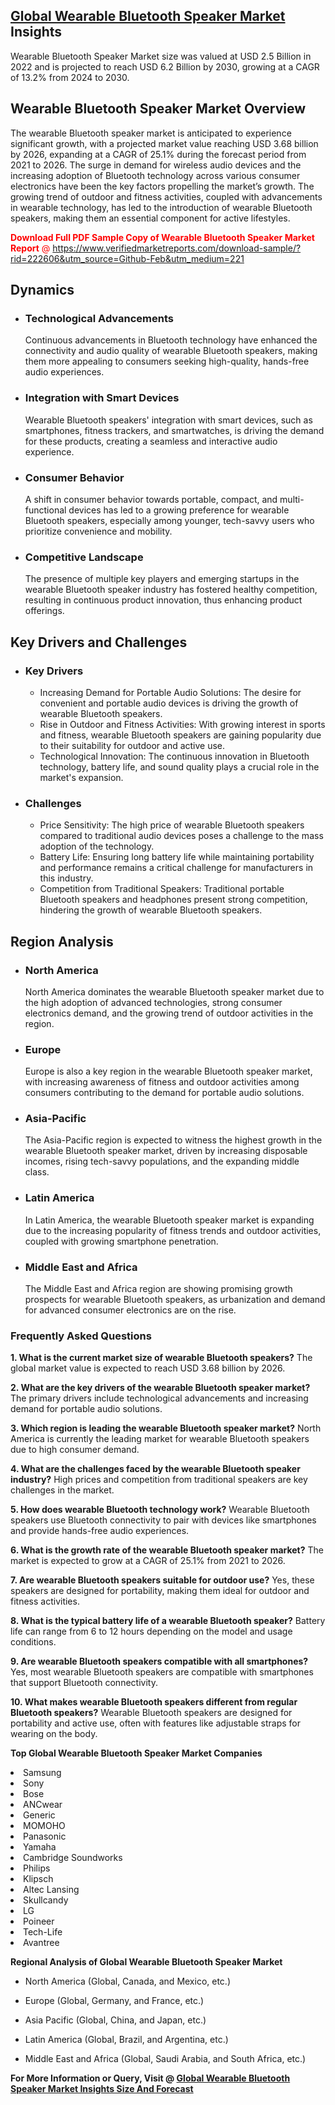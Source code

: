 <h2><a href="https://www.verifiedmarketreports.com/download-sample/?rid=222606&amp;utm_source=Github&amp;utm_medium=221" target="_blank">Global Wearable Bluetooth Speaker Market</a> Insights</h2><p>Wearable Bluetooth Speaker Market size was valued at USD 2.5 Billion in 2022 and is projected to reach USD 6.2 Billion by 2030, growing at a CAGR of 13.2% from 2024 to 2030.</p><p> <h2>Wearable Bluetooth Speaker Market Overview</h2> <p>The wearable Bluetooth speaker market is anticipated to experience significant growth, with a projected market value reaching USD 3.68 billion by 2026, expanding at a CAGR of 25.1% during the forecast period from 2021 to 2026. The surge in demand for wireless audio devices and the increasing adoption of Bluetooth technology across various consumer electronics have been the key factors propelling the market’s growth. The growing trend of outdoor and fitness activities, coupled with advancements in wearable technology, has led to the introduction of wearable Bluetooth speakers, making them an essential component for active lifestyles.</p> <p><p><span class=""><span style="color: #ff0000;"><strong>Download Full PDF Sample Copy of Wearable Bluetooth Speaker Market Report</strong> @ </span><a href="https://www.verifiedmarketreports.com/download-sample/?rid=222606&amp;utm_source=Github-Feb&amp;utm_medium=221" target="_blank">https://www.verifiedmarketreports.com/download-sample/?rid=222606&amp;utm_source=Github-Feb&amp;utm_medium=221</a></span></p></p> <h2>Dynamics</h2> <ul> <li><h3>Technological Advancements</h3> Continuous advancements in Bluetooth technology have enhanced the connectivity and audio quality of wearable Bluetooth speakers, making them more appealing to consumers seeking high-quality, hands-free audio experiences.</li> <li><h3>Integration with Smart Devices</h3> Wearable Bluetooth speakers' integration with smart devices, such as smartphones, fitness trackers, and smartwatches, is driving the demand for these products, creating a seamless and interactive audio experience.</li> <li><h3>Consumer Behavior</h3> A shift in consumer behavior towards portable, compact, and multi-functional devices has led to a growing preference for wearable Bluetooth speakers, especially among younger, tech-savvy users who prioritize convenience and mobility.</li> <li><h3>Competitive Landscape</h3> The presence of multiple key players and emerging startups in the wearable Bluetooth speaker industry has fostered healthy competition, resulting in continuous product innovation, thus enhancing product offerings.</li> </ul> <h2>Key Drivers and Challenges</h2> <ul> <li><h3>Key Drivers</h3> <ul> <li>Increasing Demand for Portable Audio Solutions: The desire for convenient and portable audio devices is driving the growth of wearable Bluetooth speakers.</li> <li>Rise in Outdoor and Fitness Activities: With growing interest in sports and fitness, wearable Bluetooth speakers are gaining popularity due to their suitability for outdoor and active use.</li> <li>Technological Innovation: The continuous innovation in Bluetooth technology, battery life, and sound quality plays a crucial role in the market's expansion.</li> </ul> </li> <li><h3>Challenges</h3> <ul> <li>Price Sensitivity: The high price of wearable Bluetooth speakers compared to traditional audio devices poses a challenge to the mass adoption of the technology.</li> <li>Battery Life: Ensuring long battery life while maintaining portability and performance remains a critical challenge for manufacturers in this industry.</li> <li>Competition from Traditional Speakers: Traditional portable Bluetooth speakers and headphones present strong competition, hindering the growth of wearable Bluetooth speakers.</li> </ul> </li> </ul> <h2>Region Analysis</h2> <ul> <li><h3>North America</h3> North America dominates the wearable Bluetooth speaker market due to the high adoption of advanced technologies, strong consumer electronics demand, and the growing trend of outdoor activities in the region.</li> <li><h3>Europe</h3> Europe is also a key region in the wearable Bluetooth speaker market, with increasing awareness of fitness and outdoor activities among consumers contributing to the demand for portable audio solutions.</li> <li><h3>Asia-Pacific</h3> The Asia-Pacific region is expected to witness the highest growth in the wearable Bluetooth speaker market, driven by increasing disposable incomes, rising tech-savvy populations, and the expanding middle class.</li> <li><h3>Latin America</h3> In Latin America, the wearable Bluetooth speaker market is expanding due to the increasing popularity of fitness trends and outdoor activities, coupled with growing smartphone penetration.</li> <li><h3>Middle East and Africa</h3> The Middle East and Africa region are showing promising growth prospects for wearable Bluetooth speakers, as urbanization and demand for advanced consumer electronics are on the rise.</li> </ul> <h3>Frequently Asked Questions</h3> <p><b>1. What is the current market size of wearable Bluetooth speakers?</b> The global market value is expected to reach USD 3.68 billion by 2026.</p> <p><b>2. What are the key drivers of the wearable Bluetooth speaker market?</b> The primary drivers include technological advancements and increasing demand for portable audio solutions.</p> <p><b>3. Which region is leading the wearable Bluetooth speaker market?</b> North America is currently the leading market for wearable Bluetooth speakers due to high consumer demand.</p> <p><b>4. What are the challenges faced by the wearable Bluetooth speaker industry?</b> High prices and competition from traditional speakers are key challenges in the market.</p> <p><b>5. How does wearable Bluetooth technology work?</b> Wearable Bluetooth speakers use Bluetooth connectivity to pair with devices like smartphones and provide hands-free audio experiences.</p> <p><b>6. What is the growth rate of the wearable Bluetooth speaker market?</b> The market is expected to grow at a CAGR of 25.1% from 2021 to 2026.</p> <p><b>7. Are wearable Bluetooth speakers suitable for outdoor use?</b> Yes, these speakers are designed for portability, making them ideal for outdoor and fitness activities.</p> <p><b>8. What is the typical battery life of a wearable Bluetooth speaker?</b> Battery life can range from 6 to 12 hours depending on the model and usage conditions.</p> <p><b>9. Are wearable Bluetooth speakers compatible with all smartphones?</b> Yes, most wearable Bluetooth speakers are compatible with smartphones that support Bluetooth connectivity.</p> <p><b>10. What makes wearable Bluetooth speakers different from regular Bluetooth speakers?</b> Wearable Bluetooth speakers are designed for portability and active use, often with features like adjustable straps for wearing on the body.</p> </p><p><strong>Top Global Wearable Bluetooth Speaker Market Companies</strong></p><div data-test-id=""><p><li>Samsung</li><li> Sony</li><li> Bose</li><li> ANCwear</li><li> Generic</li><li> MOMOHO</li><li> Panasonic</li><li> Yamaha</li><li> Cambridge Soundworks</li><li> Philips</li><li> Klipsch</li><li> Altec Lansing</li><li> Skullcandy</li><li> LG</li><li> Poineer</li><li> Tech-Life</li><li> Avantree</li></p><div><strong>Regional Analysis of&nbsp;Global Wearable Bluetooth Speaker Market</strong></div><ul><li dir="ltr"><p dir="ltr">North America&nbsp;(Global, Canada, and Mexico, etc.)</p></li><li dir="ltr"><p dir="ltr">Europe (Global, Germany, and France, etc.)</p></li><li dir="ltr"><p dir="ltr">Asia Pacific&nbsp;(Global, China, and Japan, etc.)</p></li><li dir="ltr"><p dir="ltr">Latin America&nbsp;(Global, Brazil, and Argentina, etc.)</p></li><li dir="ltr">Middle East and Africa&nbsp;(Global, Saudi Arabia, and South Africa, etc.)</li></ul><p><strong>For More Information or Query, Visit @&nbsp;</strong><strong><a href="https://www.verifiedmarketreports.com/product/wearable-bluetooth-speaker-market/?utm_source=Github&amp;utm_medium=221" target="_blank">Global Wearable Bluetooth Speaker Market Insights Size And Forecast</a></strong></p></div>
